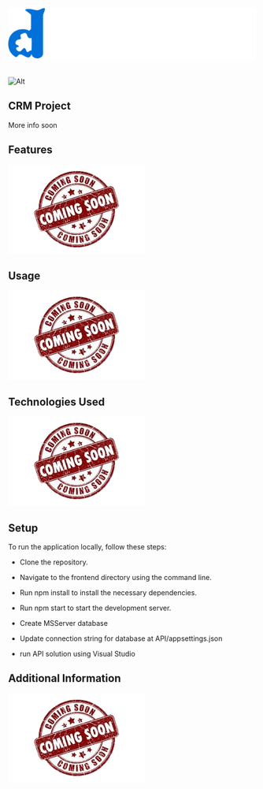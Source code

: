 <div align="center">
  <img src="https://github.com/h4rdPL/devCenter/blob/main/frontend/src/assets/images/logo.svg" alt="soon" />
</div>

<br />

![Alt](https://repobeats.axiom.co/api/embed/9168f791329b344b2bbf0c52166a3fd2e7b84876.svg "Repobeats analytics image")

## CRM Project

More info soon

## Features

<img src="coming_soon.png" alt="soon" />

## Usage

<img src="coming_soon.png" alt="soon" />

## Technologies Used

<img src="coming_soon.png" alt="soon" />

## Setup

To run the application locally, follow these steps:

- Clone the repository.

- Navigate to the frontend directory using the command line.

- Run npm install to install the necessary dependencies.

- Run npm start to start the development server.

- Create MSServer database

- Update connection string for database at API/appsettings.json

- run API solution using Visual Studio

## Additional Information

<img src="coming_soon.png" alt="soon" />
